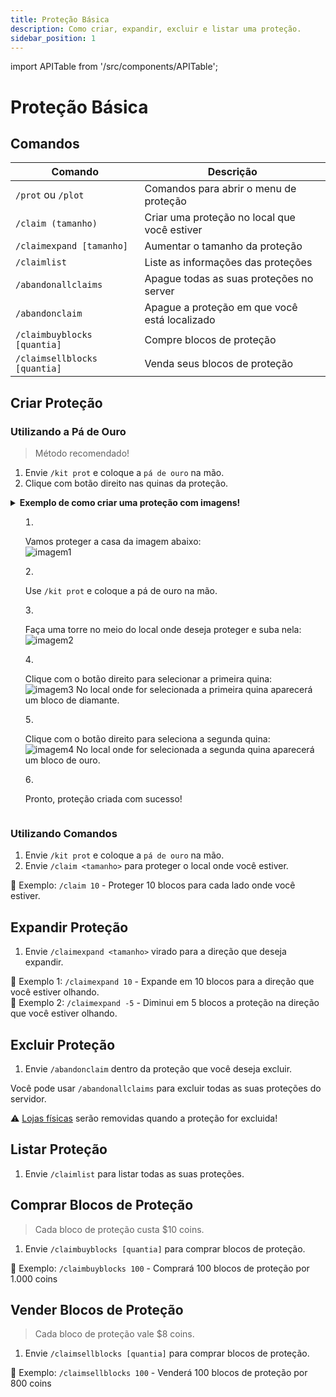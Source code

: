 ```yaml
---
title: Proteção Básica
description: Como criar, expandir, excluir e listar uma proteção.
sidebar_position: 1
---
```


import APITable from '/src/components/APITable';

# Proteção Básica

## Comandos

<APITable>

| Comando | Descrição |
| ------- | --------- |
| `/prot` ou `/plot` | Comandos para abrir o menu de proteção | 
| `/claim (tamanho)` | Criar uma proteção no local que você estiver |
| `/claimexpand [tamanho]` | Aumentar o tamanho da proteção |
| `/claimlist` | Liste as informações das proteções | 
| `/abandonallclaims` | Apague todas as suas proteções no server | 
| `/abandonclaim` | Apague a proteção em que você está localizado |
| `/claimbuyblocks [quantia]` | Compre blocos de proteção |
| `/claimsellblocks [quantia]` | Venda seus blocos de proteção | 

</APITable>

## Criar Proteção


### Utilizando a Pá de Ouro

> Método recomendado!

1. Envie `/kit prot` e coloque a `pá de ouro` na mão.
2. Clique com botão direito nas quinas da proteção.

<details>
<summary><b>Exemplo de como criar uma proteção com imagens!</b><summary>
<div>

1. Vamos proteger a casa da imagem abaixo:  
![imagem1](https://i.imgur.com/V482iUY.png)

3. Use `/kit prot` e coloque a pá de ouro na mão.

4. Faça uma torre no meio do local onde deseja proteger e suba nela:  
![imagem2](https://i.imgur.com/OdiCgWg.png)

5. Clique com o botão direito para selecionar a primeira quina:  
![imagem3](https://i.imgur.com/pi5wwS7.png)
No local onde for selecionada a primeira quina aparecerá um bloco de diamante.  

6. Clique com o botão direito para seleciona a segunda quina:  
![imagem4](https://i.imgur.com/DQO5LXB.png)
No local onde for selecionada a segunda quina aparecerá um bloco de ouro.  

7. Pronto, proteção criada com sucesso!

</div>
</details>

### Utilizando Comandos

1. Envie `/kit prot` e coloque a `pá de ouro` na mão.
2. Envie `/claim <tamanho>` para proteger o local onde você estiver.  

🎯 Exemplo: `/claim 10` - Proteger 10 blocos para cada lado onde você estiver.

## Expandir Proteção

1. Envie `/claimexpand <tamanho>` virado para a direção que deseja expandir.  

🎯 Exemplo 1: `/claimexpand 10` - Expande em 10 blocos para a direção que você estiver olhando.  
🎯 Exemplo 2: `/claimexpand -5` - Diminui em 5 blocos a proteção na direção que você estiver olhando.

## Excluir Proteção

1. Envie `/abandonclaim` dentro da proteção que você deseja excluir.

Você pode usar `/abandonallclaims` para excluir todas as suas proteções do servidor.

⚠️ [Lojas físicas](../lojas/jogador.md) serão removidas quando a proteção for excluida!

## Listar Proteção

1. Envie `/claimlist` para listar todas as suas proteções.

## Comprar Blocos de Proteção

> Cada bloco de proteção custa $10 coins. 

1. Envie `/claimbuyblocks [quantia]` para comprar blocos de proteção.

🎯 Exemplo: `/claimbuyblocks 100` - Comprará 100 blocos de proteção por 1.000 coins

## Vender Blocos de Proteção

> Cada bloco de proteção vale $8 coins. 

1. Envie `/claimsellblocks [quantia]` para comprar blocos de proteção.

🎯 Exemplo: `/claimsellblocks 100` - Venderá 100 blocos de proteção por 800 coins
